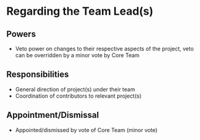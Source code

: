 # Regarding the Team Lead(s)

## Powers

* Veto power on changes to their respective aspects of the project, veto can be overridden by a minor vote by Core Team

## Responsibilities

* General direction of project(s) under their team
* Coordination of contributors to relevant project(s)

## Appointment/Dismissal

* Appointed/dismissed by vote of Core Team (minor vote)
